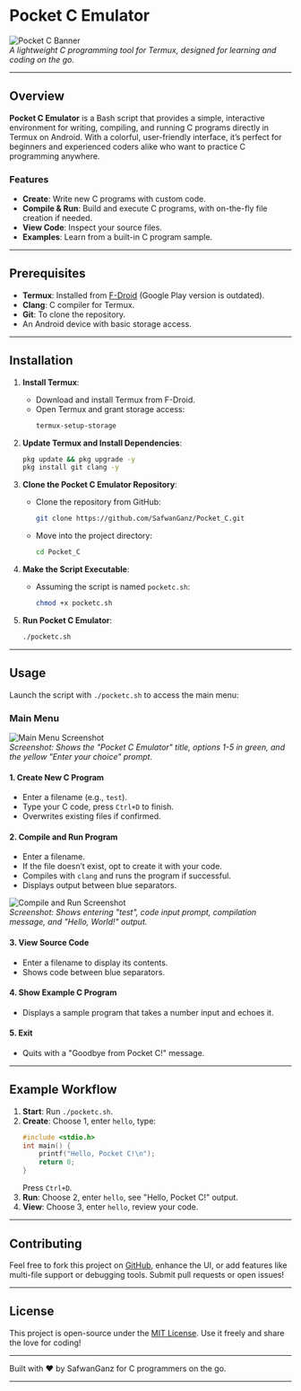 
# Pocket C Emulator

![Pocket C Banner](https://i.ibb.co/21VbZzdJ/20250304-015540.jpg)  
*A lightweight C programming tool for Termux, designed for learning and coding on the go.*

---

## Overview

**Pocket C Emulator** is a Bash script that provides a simple, interactive environment for writing, compiling, and running C programs directly in Termux on Android. With a colorful, user-friendly interface, it’s perfect for beginners and experienced coders alike who want to practice C programming anywhere.

### Features
- **Create**: Write new C programs with custom code.
- **Compile & Run**: Build and execute C programs, with on-the-fly file creation if needed.
- **View Code**: Inspect your source files.
- **Examples**: Learn from a built-in C program sample.

---

## Prerequisites

- **Termux**: Installed from [F-Droid](https://f-droid.org/packages/com.termux/) (Google Play version is outdated).
- **Clang**: C compiler for Termux.
- **Git**: To clone the repository.
- An Android device with basic storage access.

---

## Installation

1. **Install Termux**:
   - Download and install Termux from F-Droid.
   - Open Termux and grant storage access:
     ```bash
     termux-setup-storage
     ```

2. **Update Termux and Install Dependencies**:
   ```bash
   pkg update && pkg upgrade -y
   pkg install git clang -y
   ```

3. **Clone the Pocket C Emulator Repository**:
   - Clone the repository from GitHub:
     ```bash
     git clone https://github.com/SafwanGanz/Pocket_C.git
     ```
   - Move into the project directory:
     ```bash
     cd Pocket_C
     ```

4. **Make the Script Executable**:
   - Assuming the script is named `pocketc.sh`:
     ```bash
     chmod +x pocketc.sh
     ```

5. **Run Pocket C Emulator**:
   ```bash
   ./pocketc.sh
   ```

---

## Usage

Launch the script with `./pocketc.sh` to access the main menu:

### Main Menu
![Main Menu Screenshot](https://i.ibb.co/s96SrJxT/Screenshot-2025-03-04-01-58-45-528-com-termux.jpg)  
*Screenshot: Shows the "Pocket C Emulator" title, options 1-5 in green, and the yellow "Enter your choice" prompt.*

#### 1. Create New C Program
- Enter a filename (e.g., `test`).
- Type your C code, press `Ctrl+D` to finish.
- Overwrites existing files if confirmed.

#### 2. Compile and Run Program
- Enter a filename.
- If the file doesn’t exist, opt to create it with your code.
- Compiles with `clang` and runs the program if successful.
- Displays output between blue separators.

![Compile and Run Screenshot](https://i.ibb.co/dwTt8wpx/Screenshot-2025-03-04-02-03-08-516-com-termux.jpg)  
*Screenshot: Shows entering "test", code input prompt, compilation message, and "Hello, World!" output.*

#### 3. View Source Code
- Enter a filename to display its contents.
- Shows code between blue separators.

#### 4. Show Example C Program
- Displays a sample program that takes a number input and echoes it.


#### 5. Exit
- Quits with a "Goodbye from Pocket C!" message.

---

## Example Workflow

1. **Start**: Run `./pocketc.sh`.
2. **Create**: Choose 1, enter `hello`, type:
   ```c
   #include <stdio.h>
   int main() {
       printf("Hello, Pocket C!\n");
       return 0;
   }
   ```
   Press `Ctrl+D`.
3. **Run**: Choose 2, enter `hello`, see "Hello, Pocket C!" output.
4. **View**: Choose 3, enter `hello`, review your code.

---


## Contributing

Feel free to fork this project on [GitHub](https://github.com/SafwanGanz/Pocket_C), enhance the UI, or add features like multi-file support or debugging tools. Submit pull requests or open issues!

---

## License

This project is open-source under the [MIT License](LICENSE). Use it freely and share the love for coding!

---

Built with ❤️ by SafwanGanz for C programmers on the go.

---

